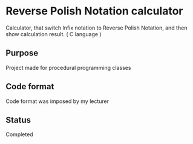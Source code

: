 # Reverse Polish Notation calculator

Calculator, that switch Infix notation to Reverse Polish Notation, and then show 
calculation result. ( C language )

## Purpose
Project made for procedural programming classes

## Code format
Code format was imposed by my lecturer

## Status
Completed
